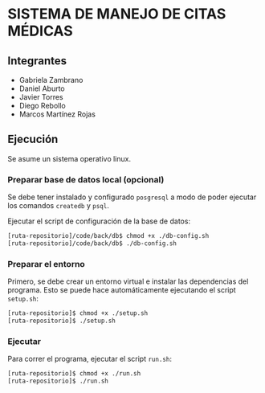# SISTEMA DE MANEJO DE CITAS MÉDICAS

## Integrantes

* Gabriela Zambrano
* Daniel Aburto
* Javier Torres
* Diego Rebollo
* Marcos Martínez Rojas

## Ejecución

Se asume un sistema operativo linux.

### Preparar base de datos local (opcional)

Se debe tener instalado y configurado `posgresql` a modo de poder ejecutar los comandos `createdb` y `psql`.

Ejecutar el script de configuración de la base de datos:

```bash
[ruta-repositorio]/code/back/db$ chmod +x ./db-config.sh
[ruta-repositorio]/code/back/db$ ./db-config.sh
```

### Preparar el entorno

Primero, se debe crear un entorno virtual e instalar las dependencias del programa. Esto se puede hace automáticamente ejecutando el script `setup.sh`:

```bash
[ruta-repositorio]$ chmod +x ./setup.sh
[ruta-repositorio]$ ./setup.sh
```

### Ejecutar

Para correr el programa, ejecutar el script `run.sh`:

```bash
[ruta-repositorio]$ chmod +x ./run.sh
[ruta-repositorio]$ ./run.sh
```
